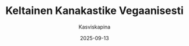 ---
title: "Keltainen Kana­kastike Vegaanisesti"
image: "https://vegaanibotti.lauravuo.me/2025/09/2025-09-13_small.png"
date: 2025-09-13
receipt_url: "https://kasviskapina.fi/reseptit/keltainen-kanakastike-vegaanisesti"
author: "Kasviskapina"
---